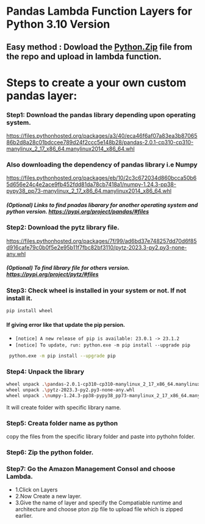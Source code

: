 
# Pandas Lambda Function Layers for Python 3.10 Version

## Easy method : Dowload the <a href="https://drive.google.com/file/d/1Z4kLq4hH7xbSpi5lRCXEn3sOQNmi9yKn/view?usp=share_link">Python.Zip</a> file from the repo and upload in lambda function.

# Steps to create a your own custom pandas layer:

### Step1: Download the pandas library depending upon operating system.
https://files.pythonhosted.org/packages/a3/40/eca46f6af07a83ea3b8706586b2d8a28c01bdccee789d24f2ccc5e148b28/pandas-2.0.1-cp310-cp310-manylinux_2_17_x86_64.manylinux2014_x86_64.whl

### Also downloading the dependency of pandas library i.e Numpy
https://files.pythonhosted.org/packages/eb/10/2c3c672034d860bcca50b65d656e24c4e2ace9fb452fdd81da78cb7418a1/numpy-1.24.3-pp38-pypy38_pp73-manylinux_2_17_x86_64.manylinux2014_x86_64.whl
##### (Optional) Links to find pnadas libarary for another operating system and python version. https://pypi.org/project/pandas/#files


### Step2: Download the pytz library file.
https://files.pythonhosted.org/packages/7f/99/ad6bd37e748257dd70d6f85d916cafe79c0b0f5e2e95b11f7fbc82bf3110/pytz-2023.3-py2.py3-none-any.whl

##### (Optional) To find library file for others version. https://pypi.org/project/pytz/#files

### Step3: Check wheel is installed in your system or not. If not install it.
```sh
pip install wheel
```

#### If giving error like that update the pip persion.
- `[notice] A new release of pip is available: 23.0.1 -> 23.1.2`
- `[notice] To update, run: python.exe -m pip install --upgrade pip`
```sh
 python.exe -m pip install --upgrade pip
 ```

### Step4: Unpack the library
```sh
wheel unpack .\pandas-2.0.1-cp310-cp310-manylinux_2_17_x86_64.manylinux2014_x86_64.whl
wheel unpack .\pytz-2023.3-py2.py3-none-any.whl 
wheel unpack .\numpy-1.24.3-pp38-pypy38_pp73-manylinux_2_17_x86_64.manylinux2014_x86_64.whl
```

It will create folder with specific library name.

### Step5: Creata folder name as python
copy the files from the specific library folder and paste into pythohn folder.

### Step6: Zip the python folder.

### Step7: Go the Amazon Management Consol and choose Lambda.
  - 1.Click on Layers
  - 2.Now Create a new layer.
  - 3.Give the name of layer and specify the Compatiable runtime and architecture and choose pton zip file to upload file which is zipped earlier.
